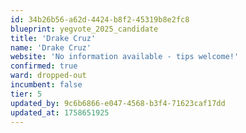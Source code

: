 ```yaml
---
id: 34b26b56-a62d-4424-b8f2-45319b8e2fc8
blueprint: yegvote_2025_candidate
title: 'Drake Cruz'
name: 'Drake Cruz'
website: 'No information available - tips welcome!'
confirmed: true
ward: dropped-out
incumbent: false
tier: 5
updated_by: 9c6b6866-e047-4568-b3f4-71623caf17dd
updated_at: 1758651925
---
```


